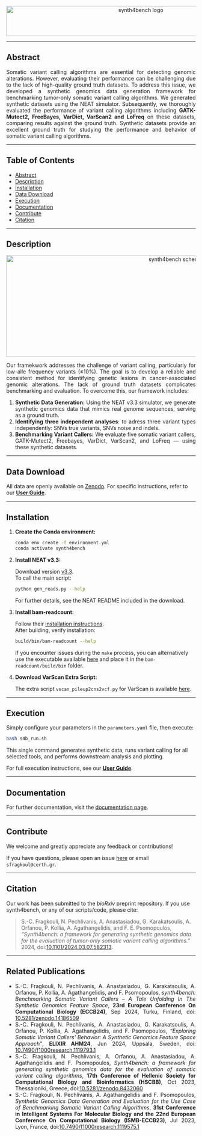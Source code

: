 <p align="center">
  <img src="https://github.com/sfragkoul/synth4bench/blob/main/images/synth4bench_logo_no_bg.png" alt="synth4bench logo" height="80" width="700"/>
</p>

---

## Abstract

<div align='justify'> 
Somatic variant calling algorithms are essential for detecting genomic alterations. However, evaluating their performance can be challenging due to the lack of high-quality ground truth datasets. To address this issue, we developed a synthetic genomics data generation framework for benchmarking tumor-only somatic variant calling algorithms. We generated synthetic datasets using the NEAT simulator. Subsequently, we thoroughly evaluated the performance of variant calling algorithms including <strong>GATK-Mutect2, FreeBayes, VarDict, VarScan2 and LoFreq</strong> on these datasets, comparing results against the ground truth. Synthetic datasets provide an excellent ground truth for studying the performance and behavior of somatic variant calling algorithms.
</div>

---

## Table of Contents

- [Abstract](#abstract)
- [Description](#description)
- [Installation](#installation)
- [Data Download](#data-download)
- [Execution](#execution)
- [Documentation](#documentation)
- [Contribute](#contribute)
- [Citation](#citation)

---


## Description

<p align="center">
  <img src="https://github.com/sfragkoul/synth4bench/blob/main/images/schematic.png" alt="synth4bench schematic" height="270" width="900"/>
</p>

<div align='justify'>
Our framekwork addresses the challenge of variant calling, particularly for low-alle frequency variants (≤10%). The goal is to develop a reliable and consistent method for identifying genetic lesions in cancer-associated genomic alterations. The lack of ground truth datasets complicates benchmarking and evaluation. To overcome this, our framework includes:

1. **Synthetic Data Generation:** Using the NEAT v3.3 simulator, we generate synthetic genomics data that mimics real genome sequences, serving as a ground truth.
2. **Identifying three independent analyses**: to adress three variant types independently: SNVs true variants, SNVs noise and indels.
3. **Benchmarking Variant Callers:** We evaluate five somatic variant callers, GATK-Mutect2, Freebayes, VarDict, VarScan2, and LoFreq — using these synthetic datasets.
</div>

---

## Data Download

All data are openly available on [Zenodo](https://zenodo.org/records/10683211). For specific instructions, refer to our [**User Guide**](https://github.com/sfragkoul/synth4bench/blob/main/docs/UserGuide.md#data-download).

---

## Installation

1. **Create the Conda environment:**

    ```bash
    conda env create -f environment.yml
    conda activate synth4bench
    ```

2. **Install NEAT v3.3:**

    Download version [v3.3](https://github.com/ncsa/NEAT/releases/tag/3.3).  
    To call the main script:

    ```bash
    python gen_reads.py --help
    ```

    For further details, see the NEAT README included in the download.

3. **Install bam-readcount:**

    Follow their [installation instructions](https://github.com/genome/bam-readcount#build).  
    After building, verify installation:

    ```bash
    build/bin/bam-readcount --help
    ```

    If you encounter issues during the `make` process, you can alternatively use the executable available [here](https://github.com/sfragkoul/synth4bench/tree/main/bam-readcount) and place it in the `bam-readcount/build/bin` folder.

4. **Download VarScan Extra Script:**

    The extra script `vscan_pileup2cns2vcf.py` for VarScan is available [here](https://github.com/sfragkoul/Varscan2VCF).

---

## Execution

Simply configure your parameters in the `parameters.yaml` file, then execute:

```bash
bash s4b_run.sh
```

This single command generates synthetic data, runs variant calling for all selected tools, and performs downstream analysis and plotting.

For full execution instructions, see our [**User Guide**](https://github.com/sfragkoul/synth4bench/blob/main/docs/UserGuide.md#executing-synth4bench).

---

## Documentation

For further documentation, visit the [documentation page](https://github.com/sfragkoul/synth4bench/blob/main/docs/Documentation.md).

---

## Contribute

We welcome and greatly appreciate any feedback or contributions!

If you have questions, please open an issue [here](https://github.com/sfragkoul/synth4bench/issues/new) or email `sfragkoul@certh.gr`.

---

## Citation

Our work has been submitted to the *bioRxiv* preprint repository. If you use synth4bench, or any of our scripts/code, please cite:

> S.-C. Fragkouli, N. Pechlivanis, A. Anastasiadou, G. Karakatsoulis, A. Orfanou, P. Kollia, A. Agathangelidis, and F. E. Psomopoulos, *“Synth4bench: a framework for generating synthetic genomics data for the evaluation of tumor-only somatic variant calling algorithms.”* 2024, doi:[10.1101/2024.03.07.582313](https://www.biorxiv.org/content/10.1101/2024.03.07.582313v1).

---

## Related Publications

- <div align='justify'> S.-C. Fragkouli, N. Pechlivanis, A. Anastasiadou, G. Karakatsoulis, A. Orfanou, P. Kollia, A. Agathangelidis, and F. Psomopoulos, <em>synth4bench: Benchmarking Somatic Variant Callers – A Tale Unfolding In The Synthetic Genomics Feature Space</em>, <b>23rd European Conference On Computational Biology (ECCB24)</b>, Sep 2024, Turku, Finland, doi: <a href="https://zenodo.org/records/14186510">10.5281/zenodo.14186509</a> </div>

- <div align='justify'> S.-C. Fragkouli, N. Pechlivanis, A. Anastasiadou, G. Karakatsoulis, A. Orfanou, P. Kollia, A. Agathangelidis, and F. Psomopoulos, <em>“Exploring Somatic Variant Callers' Behavior: A Synthetic Genomics Feature Space Approach”</em>, <b>ELIXIR AHM24</b>, Jun 2024, Uppsala, Sweden, doi: <a href="https://doi.org/10.7490/f1000research.1119793.1">10.7490/f1000research.1119793.1</a></div>

- <div align='justify'> S.-C. Fragkouli, N. Pechlivanis, A. Orfanou, A. Anastasiadou, A. Agathangelidis and F. Psomopoulos, <em>Synth4bench: a framework for generating synthetic genomics data for the evaluation of somatic variant calling algorithms</em>, <b>17th Conference of Hellenic Society for Computational Biology and Bioinformatics (HSCBB)</b>, Oct 2023, Thessaloniki, Greece, doi:<a href="https://doi.org/10.5281/zenodo.8432060">10.5281/zenodo.8432060</a> </div>

- <div align='justify'> S.-C. Fragkouli, N. Pechlivanis, A. Agathangelidis and F. Psomopoulos, <em>Synthetic Genomics Data Generation and Evaluation for the Use Case of Benchmarking Somatic Variant Calling Algorithms</em>, <b>31st Conference in Intelligent Systems For Molecular Biology and the 22nd European Conference On Computational Biology (ISΜB-ECCB23)</b>, Jul 2023, Lyon, France, doi:<a href="https://doi.org/10.7490/f1000research.1119575.1">10.7490/f1000research.1119575.1</a> </div>







